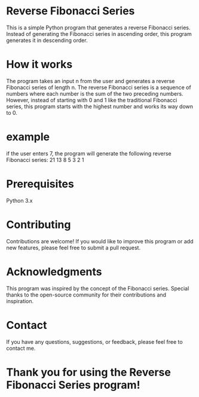 # Reverse Fibonacci Series
This is a simple Python program that generates a reverse Fibonacci series. Instead of generating the Fibonacci series in ascending order, this program generates it in descending order.

# How it works
The program takes an input n from the user and generates a reverse Fibonacci series of length n. The reverse Fibonacci series is a sequence of numbers where each number is the sum of the two preceding numbers. However, instead of starting with 0 and 1 like the traditional Fibonacci series, this program starts with the highest number and works its way down to 0.

# example
if the user enters 7, the program will generate the following reverse Fibonacci series:
21 13 8 5 3 2 1
# Prerequisites
Python 3.x
# Contributing
Contributions are welcome! If you would like to improve this program or add new features, please feel free to submit a pull request.
# Acknowledgments
This program was inspired by the concept of the Fibonacci series. Special thanks to the open-source community for their contributions and inspiration.
# Contact
If you have any questions, suggestions, or feedback, please feel free to contact me.

# Thank you for using the Reverse Fibonacci Series program!





